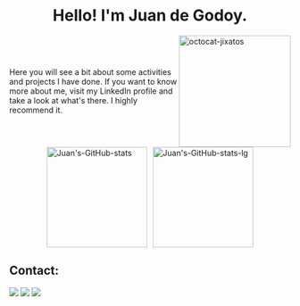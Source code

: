 <h1 style="text-align: center; font-weight: bold">Hello! I'm Juan de Godoy.</h1>

<div style="display: flex; justify-content: space-between; align-items: center;">
  <p style="margin: 0;">
    Here you will see a bit about some activities and projects I have done. If you want to know more about me, visit my LinkedIn profile and take a look at what's there. I highly recommend it.
  </p>
  
  <a href="https://uploaddeimagens.com.br/imagens/5adwOhA">
    <img width="200" height="200" alt="octocat-jixatos" src="https://iili.io/dwy1VnV.png">
  </a>
</div>

<div style="display: flex; align-items: center; justify-content: center; gap: 10px;">
<picture>

  <source media="(prefers-color-scheme: dark)" srcset="https://github-readme-stats-jixatos.vercel.app/api?username=Jixatos&show_icons=true&theme=dark&rank_icon=github&include_all_commits=true&count_private=true">
  <source media="(prefers-color-scheme: ligh)" srcset="https://github-readme-stats-jixatos.vercel.app/api?username=Jixatos&show_icons=true&rank_icon=github&theme=swift&include_all_commits=true&count_private=true">
  <img  align="center" alt="Juan's-GitHub-stats" height="180" src="https://github-readme-stats-jixatos.vercel.app/api?username=Jixatos&show_icons=true&theme=swift&include_all_commits=true&count_private=true">
</picture>
<picture style="">
  <source media="(prefers-color-scheme: dark)" srcset="https://github-readme-stats-jixatos.vercel.app/api/top-langs/?username=Jixatos&layout=compact&langs_count=7&theme=dark">
  <source media="(prefers-color-scheme: ligh)" srcset="https://github-readme-stats-jixatos.vercel.app/api/top-langs/?username=Jixatos&layout=compact&langs_count=7&theme=swift">
  <img align="center" alt="Juan's-GitHub-stats-lg" height="180em" src="https://github-readme-stats-jixatos.vercel.app/api/top-langs/?username=Jixatos&layout=compact&langs_count=7&theme=swift">
</picture>
</div>

<h2 style="font-weight: bold">Contact:</h2>
<div style="display: inline">
  <a href="mailto:j1108gody@outlook.com" target="_blank"><img src="https://img.shields.io/badge/Outlook-0078D4?style=for-the-badge&"></a>
  <a href="https://www.linkedin.com/in/juan-godoy-316240261/" target="_blank"><img src="https://img.shields.io/badge/LinkedIn-0077B5?style=for-the-badge"></a>
  <a href="https://github.com/Jixatos" target="_blank"><img src="https://img.shields.io/badge/github-%23121011.svg?style=for-the-badge&logo=github&logoColor=white"></a>
</div>

